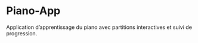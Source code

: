 # Piano-App
Application d’apprentissage du piano avec partitions interactives et suivi de progression.
